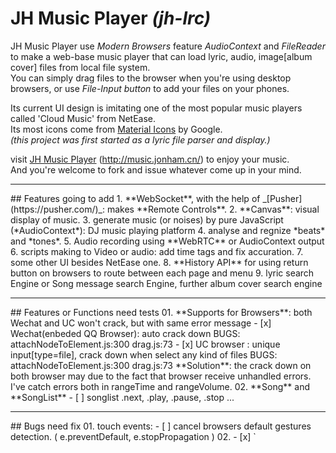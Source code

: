 # JH Music Player _(jh-lrc)_
JH Music Player use _Modern Browsers_ feature *AudioContext* and *FileReader* to make a web-base music player that can load lyric, audio, image[album cover] files from local file system.    
You can simply drag files to the browser when you're using desktop browsers, or use _File-Input button_ to add your files on your phones.     

Its current UI design is imitating one of the most popular music players called 'Cloud Music' from NetEase.    
Its most icons come from [Material Icons](https://design.google.com/icons/) by Google.   
_(this project was first started as a lyric file parser and display.)_    

visit [JH Music Player](http://music.jonham.cn/) (http://music.jonham.cn/) to enjoy your music.    
And you're welcome to fork and issue whatever come up in your mind.

<hr>
## Features going to add
1. **WebSocket**, with the help of _[Pusher](https://pusher.com/)_: makes **Remote Controls**.
2. **Canvas**: visual display of music.
3. generate music (or noises) by pure JavaScript (*AudioContext*): DJ music playing platform
4. analyse and regnize *beats* and *tones*.
5. Audio recording using **WebRTC** or AudioContext output
6. scripts making to Video or audio: add time tags and fix accuration.
7. some other UI besides NetEase one.
8. **History API** for using return button on browsers to route between each page and menu
9. lyric search Engine or Song message search Engine, further album cover search engine


<hr>
## Features or Functions need tests
01. **Supports for Browsers**: both Wechat and UC won't crack, but with same error message
    - [x] Wechat(enbeded QQ Browser): auto crack down    
        BUGS: attachNodeToElement.js:300 drag.js:73
    - [x] UC browser : unique input[type=file], crack down when select any kind of files
        BUGS: attachNodeToElement.js:300 drag.js:73    
    **Solution**: the crack down on both browser may due to the fact that browser receive unhandled errors.
    I've catch errors both in rangeTime and rangeVolume.
02. **Song** and **SongList**
    - [ ] songlist .next, .play, .pause, .stop ...

<hr>
## Bugs need fix
01. touch events:
    - [ ] cancel browsers default gestures detection.    
    ( e.preventDefault, e.stopPropagation )
02. - [x] `<input type='file>` display
03. - [ ] lyric loader and _timeupdate_ event for AudioContext decoded audio
04. - [x] highlight Ranges objects
05. - [x] dConsole display
06. - [x] FullScreen API for devices
07. - [x] Icons for each Page and Menu items
08. - [ ] mask layer for avoiding mistake touches and clicks
09. - [ ] bind up related blocks
10. - [ ] images and icons preload
11. - [ ] songlist: play-modes, counts
12. - [ ] prevent continuing clicks
13. - [ ] play, nextSong buttons to work on SongList
14. - [ ] mute and volume controls on SongList
15. - [ ] wait and react until animations stop
16. - [ ] zip up _svg_ files of icon
17. - [ ] rangeTime throw error when drag event happened before the audio is playing
18. - [ ] #page-comments needs basic framework setup
19. - [ ] drag rangeTime and set value to undefined audio throw errors
